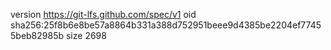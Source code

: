 version https://git-lfs.github.com/spec/v1
oid sha256:25f8b6e8be57a8864b331a388d752951beee9d4385be2204ef77455beb82985b
size 2698
